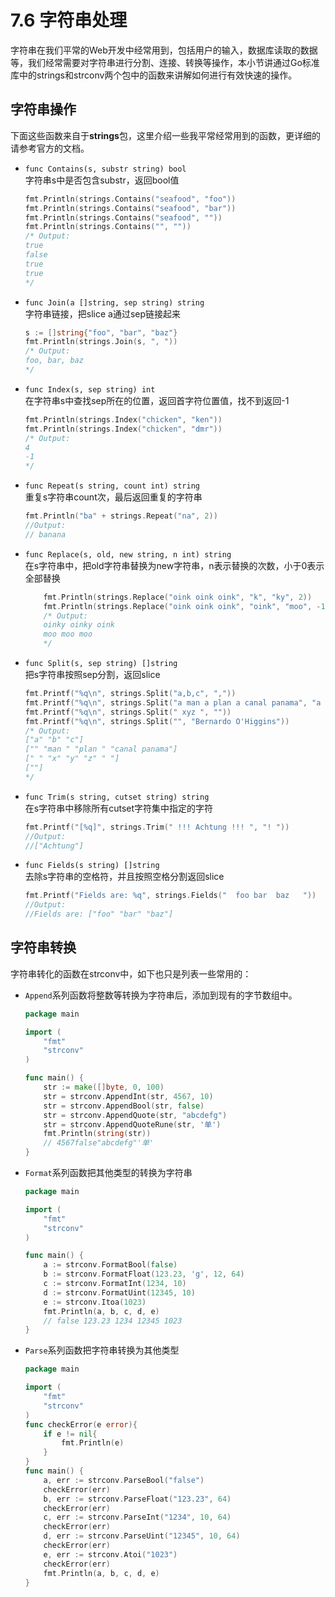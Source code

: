# 7.6 字符串处理
字符串在我们平常的Web开发中经常用到，包括用户的输入，数据库读取的数据等，我们经常需要对字符串进行分割、连接、转换等操作，本小节讲通过Go标准库中的strings和strconv两个包中的函数来讲解如何进行有效快速的操作。
## 字符串操作
下面这些函数来自于**strings**包，这里介绍一些我平常经常用到的函数，更详细的请参考官方的文档。   
- `func Contains(s, substr string) bool`   
	字符串s中是否包含substr，返回bool值   
	```go
	fmt.Println(strings.Contains("seafood", "foo"))
	fmt.Println(strings.Contains("seafood", "bar"))
	fmt.Println(strings.Contains("seafood", ""))
	fmt.Println(strings.Contains("", ""))
	/* Output:
	true
	false
	true
	true
	*/
	```
	
- `func Join(a []string, sep string) string`   
	字符串链接，把slice a通过sep链接起来   
	```go
	s := []string{"foo", "bar", "baz"}
	fmt.Println(strings.Join(s, ", "))
	/* Output:
	foo, bar, baz		
	*/
	```
	
- `func Index(s, sep string) int`   
	在字符串s中查找sep所在的位置，返回首字符位置值，找不到返回-1   
	```go
	fmt.Println(strings.Index("chicken", "ken"))
	fmt.Println(strings.Index("chicken", "dmr"))
	/* Output:
	4
	-1
	*/
	```

- `func Repeat(s string, count int) string`   
	重复s字符串count次，最后返回重复的字符串   
	```go
	fmt.Println("ba" + strings.Repeat("na", 2))
	//Output:
	// banana
	```

- `func Replace(s, old, new string, n int) string`   
	在s字符串中，把old字符串替换为new字符串，n表示替换的次数，小于0表示全部替换    
	```go
		fmt.Println(strings.Replace("oink oink oink", "k", "ky", 2))
		fmt.Println(strings.Replace("oink oink oink", "oink", "moo", -1))
		/* Output:
		oinky oinky oink
		moo moo moo
		*/
	```

- `func Split(s, sep string) []string`   
	把s字符串按照sep分割，返回slice   
	```go
	fmt.Printf("%q\n", strings.Split("a,b,c", ","))
	fmt.Printf("%q\n", strings.Split("a man a plan a canal panama", "a "))
	fmt.Printf("%q\n", strings.Split(" xyz ", ""))
	fmt.Printf("%q\n", strings.Split("", "Bernardo O'Higgins"))
	/* Output:
	["a" "b" "c"]
	["" "man " "plan " "canal panama"]
	[" " "x" "y" "z" " "]
	[""]
	*/
	```

- `func Trim(s string, cutset string) string`   
	在s字符串中移除所有cutset字符集中指定的字符   
	```go
	fmt.Printf("[%q]", strings.Trim(" !!! Achtung !!! ", "! "))
	//Output:
	//["Achtung"]
	```

- `func Fields(s string) []string`   
	去除s字符串的空格符，并且按照空格分割返回slice   
	```go
	fmt.Printf("Fields are: %q", strings.Fields("  foo bar  baz   "))
	//Output:
	//Fields are: ["foo" "bar" "baz"]
	```

## 字符串转换
字符串转化的函数在strconv中，如下也只是列表一些常用的：   
- `Append`系列函数将整数等转换为字符串后，添加到现有的字节数组中。
	```go
	package main

	import (
		"fmt"
		"strconv"
	)

	func main() {
		str := make([]byte, 0, 100)
		str = strconv.AppendInt(str, 4567, 10)
		str = strconv.AppendBool(str, false)
		str = strconv.AppendQuote(str, "abcdefg")
		str = strconv.AppendQuoteRune(str, '单')
		fmt.Println(string(str))
		// 4567false"abcdefg"'单'
	}
	```

- `Format`系列函数把其他类型的转换为字符串
	```go
	package main

	import (
		"fmt"
		"strconv"
	)

	func main() {
		a := strconv.FormatBool(false)
		b := strconv.FormatFloat(123.23, 'g', 12, 64)
		c := strconv.FormatInt(1234, 10)
		d := strconv.FormatUint(12345, 10)
		e := strconv.Itoa(1023)
		fmt.Println(a, b, c, d, e)
		// false 123.23 1234 12345 1023
	}
	```

- `Parse`系列函数把字符串转换为其他类型
	```go
	package main

	import (
		"fmt"
		"strconv"
	)
	func checkError(e error){
		if e != nil{
			fmt.Println(e)
		}
	}
	func main() {
		a, err := strconv.ParseBool("false")
		checkError(err)
		b, err := strconv.ParseFloat("123.23", 64)
		checkError(err)
		c, err := strconv.ParseInt("1234", 10, 64)
		checkError(err)
		d, err := strconv.ParseUint("12345", 10, 64)
		checkError(err)
		e, err := strconv.Atoi("1023")
		checkError(err)
		fmt.Println(a, b, c, d, e)
	}
	```

